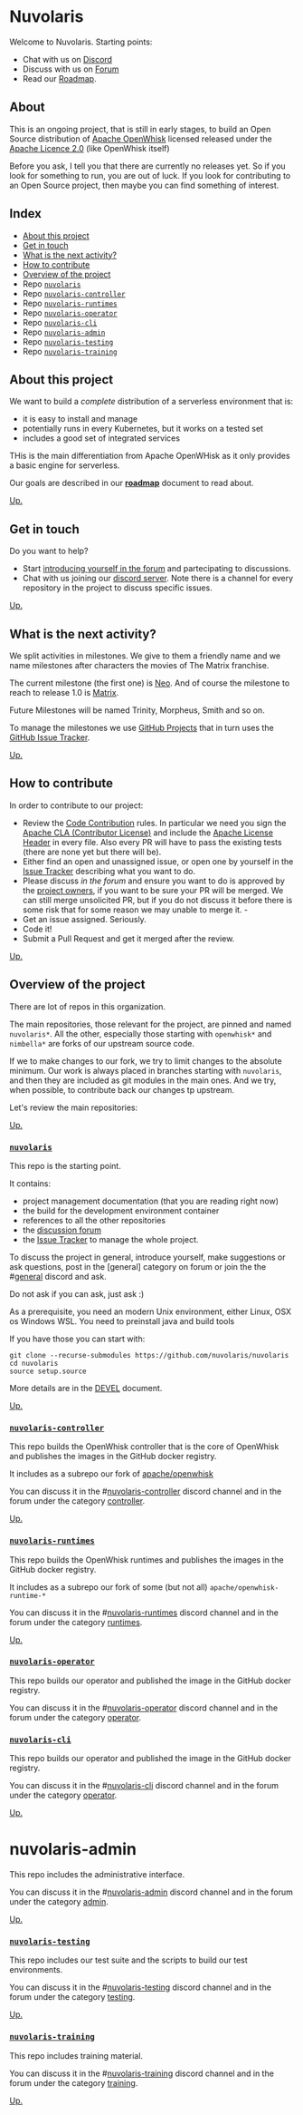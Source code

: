<!--
  ~ Licensed to the Apache Software Foundation (ASF) under one
  ~ or more contributor license agreements.  See the NOTICE file
  ~ distributed with this work for additional information
  ~ regarding copyright ownership.  The ASF licenses this file
  ~ to you under the Apache License, Version 2.0 (the
  ~ "License"); you may not use this file except in compliance
  ~ with the License.  You may obtain a copy of the License at
  ~
  ~   http://www.apache.org/licenses/LICENSE-2.0
  ~
  ~ Unless required by applicable law or agreed to in writing,
  ~ software distributed under the License is distributed on an
  ~ "AS IS" BASIS, WITHOUT WARRANTIES OR CONDITIONS OF ANY
  ~ KIND, either express or implied.  See the License for the
  ~ specific language governing permissions and limitations
  ~ under the License.
  ~
-->
# Nuvolaris

Welcome to Nuvolaris. Starting points:

- Chat with us on [Discord](https://discord.gg/VSGG7aQ2Ds)
- Discuss with us on [Forum](https://github.com/nuvolaris/nuvolaris/discussions/)
- Read our [Roadmap](docs/ROADMAP.md).

## About

This is an ongoing project, that is still in early stages, to build an Open Source distribution of [Apache OpenWhisk](https://openwhisk.apache.org) licensed released under the [Apache Licence 2.0](LICENSE) (like OpenWhisk itself)

Before you ask, I tell you that there are currently no releases yet. So if you look for something to run, you are out of luck. If you look for contributing to an Open Source project, then maybe you can find something of interest.

## Index

- [About this project](#about-this-project)
- [Get in touch](#get-in-touch)
- [What is the next activity?](#what-is-the-next-activity)
- [How to contribute](#how-to-contribute)
- [Overview of the project](#overview-of-the-project)
- Repo [`nuvolaris`](#nuvolaris-controller)
- Repo [`nuvolaris-controller`](#nuvolaris-controller)
- Repo [`nuvolaris-runtimes`](#nuvolaris-runtimes)
- Repo [`nuvolaris-operator`](#nuvolaris-operator)
- Repo [`nuvolaris-cli`](#nuvolaris-cli)
- Repo [`nuvolaris-admin`](#nuvolaris-admin)
- Repo [`nuvolaris-testing`](#nuvolaris-testing)
- Repo [`nuvolaris-training`](#nuvolaris-training)

##  About this project

We want to build a *complete* distribution of a serverless environment that is:

- it is easy to install and manage
- potentially runs in every Kubernetes, but it works on a tested set
- includes a good set of integrated services

THis is the main differentiation from Apache OpenWHisk as it only provides a basic engine for serverless.

Our goals are described in our [**roadmap**](docs/ROADMAP.md) document to read about.

[Up.](#index)

## Get in touch

Do you want to help?

- Start [introducing yourself in the forum](https://github.com/nuvolaris/nuvolaris/discussions/7) and partecipating to discussions.
- Chat with us joining our [discord server](https://discord.gg/VSGG7aQ2Ds).   Note there is a channel for every repository in the project to discuss specific issues.

[Up.](#index)

## What is the next activity?

We split activities in milestones. We give to them a friendly name and we name milestones after characters the movies of The Matrix franchise. 

 The  current milestone (the first one) is [Neo](docs/Neo.md). And of course the milestone to reach to release 1.0 is [Matrix](docs/Matrix.md).
 
 Future Milestones will be named Trinity, Morpheus, Smith and so on.

To manage the milestones we use [GitHub Projects](https://github.com/nuvolaris/nuvolaris/projects) that in turn uses  the [GitHub Issue Tracker](https://github.com/nuvolaris/nuvolaris/issues).

[Up.](#index)

## How to contribute

In order to contribute to our project:

- Review the [Code Contribution](docs/CONTRIBUTING.md) rules. In particular we need you sign the [Apache CLA (Contributor License)](http://www.apache.org/licenses/#clas) and include the  [Apache License Header](https://www.apache.org/legal/src-headers.html) in every file. Also every PR will have to pass the existing tests (there are none yet but there will be).
- Either find an open and unassigned issue, or open one by yourself in the [Issue Tracker](https://github.com/nuvolaris/nuvolaris/issues) describing what you want to do.
- Please discuss *in the forum*  and ensure you want to do is approved by the [project owners](OWNERS.md), if you want to be sure your PR will be merged. We can still merge unsolicited PR, but if you do not discuss it before there is some risk that for some reason we may unable to merge it. -
- Get an issue assigned. Seriously. 
- Code it!
- Submit a Pull Request and get it merged after the review.

[Up.](#index)

## Overview of the project

There are lot of repos in this organization. 

The main repositories, those relevant  for the project, are  pinned and named `nuvolaris*`.   All the other, especially those starting with `openwhisk*` and `nimbella*` are forks of our upstream source code. 

If we to make changes to our fork, we try to limit changes to the absolute minimum. Our work is always placed in branches starting with `nuvolaris`, and then they are included as git modules in the main ones.  And we try, when possible, to contribute back our changes tp upstream.

Let's review the main repositories:

[Up.](#index)

### [`nuvolaris`](https://github.com/nuvolaris/nuvolaris)

This repo is the starting point.

It contains:

- project management documentation (that you are reading right now)
- the build for the development environment container
- references to all the other repositories
- the [discussion forum](https://github.com/nuvolaris/nuvolaris/discussions)
- the [Issue Tracker](https://github.com/nuvolaris/nuvolaris/issues) to manage the whole project.

To discuss the project in general, introduce yourself, make suggestions or ask questions, post in the [general]   category on forum or join the  the  #[general](https://discord.gg/VSGG7aQ2Ds) discord and ask.

Do not ask if you can ask, just ask :)

As a prerequisite, you need an modern Unix environment, either Linux, OSX os Windows WSL.
You need to preinstall java and build tools

If you have those you can start with:

```
git clone --recurse-submodules https://github.com/nuvolaris/nuvolaris
cd nuvolaris
source setup.source
```

More details are in the [DEVEL](docs/DEVEL.md) document.

[Up.](#index)

### [`nuvolaris-controller`](https://github.com/nuvolaris/nuvolaris-controller)

This repo builds the OpenWhisk controller that is the core of OpenWhisk and publishes the images in the GitHub docker registry.

It includes as a subrepo our fork of [apache/openwhisk](https://github.com/nuvolaris/openwhisk)

You can discuss it in the #[nuvolaris-controller](https://discord.gg/2weUATjvV7) discord channel and in the forum under the category [controller](https://github.com/nuvolaris/nuvolaris/discussions/categories/controller).

[Up.](#index)

### [`nuvolaris-runtimes`](https://github.com/nuvolaris/nuvolaris-runtimes)

This repo builds the OpenWhisk runtimes and publishes the images in the GitHub docker registry.

It includes as a subrepo our fork of some (but not all) `apache/openwhisk-runtime-*`

You can discuss it in the #[nuvolaris-runtimes](https://discord.gg/ZPZZYMG4pS) discord channel and in the forum under the category [runtimes](https://github.com/nuvolaris/nuvolaris/discussions/categories/runtimes).

[Up.](#index)

### [`nuvolaris-operator`](https://github.com/nuvolaris/nuvolaris-operator)

This repo builds our operator and published the image in the GitHub docker registry.

You can discuss it in the #[nuvolaris-operator](https://discord.gg/RzJ4FHR2aR) discord channel and in the forum under the category [operator](https://github.com/nuvolaris/nuvolaris/discussions/categories/operator).

### [`nuvolaris-cli`](https://github.com/nuvolaris/nuvolaris-cli)

This repo builds our operator and published the image in the GitHub docker registry.

You can discuss it in the #[nuvolaris-cli](https://discord.gg/JWqFJJfvED) discord channel and in the forum under the category [operator](https://github.com/nuvolaris/nuvolaris/discussions/categories/cli).


[Up.](#index)

# nuvolaris-admin

This repo includes the administrative interface.

You can discuss it in the #[nuvolaris-admin](https://discord.gg/TfhXXxqXzj) discord channel and in the forum under the category [admin](https://github.com/nuvolaris/nuvolaris/discussions/categories/admin).

[Up.](#index)

### [`nuvolaris-testing`](https://github.com/nuvolaris/nuvolaris-testing)

This repo includes our test suite and the scripts to build our test environments.

You can discuss it in the #[nuvolaris-testing](https://discord.gg/sgXqn9we) discord channel and in the forum under the category [testing](https://github.com/nuvolaris/nuvolaris/discussions/categories/testing).

[Up.](#index)

### [`nuvolaris-training`](https://github.com/nuvolaris/nuvolaris-training)

This repo includes training material.

You can discuss it in the #[nuvolaris-training](https://discord.gg/TeNA2Pa5Nu) discord channel and in the forum under the category [training](https://github.com/nuvolaris/nuvolaris/discussions/categories/training).

[Up.](#index)
